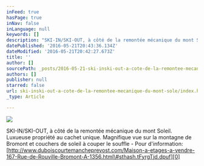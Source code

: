 ```yaml
---
inFeed: true
hasPage: true
inNav: false
inLanguage: null
keywords: []
description: "SKI-IN/SKI-OUT, à côté de la remontée mécanique du mont Soleil. Luxueuse propriété au cachet unique. Magnifique vue sur la montagne de Bromont et couchers de soleil à couper le souffle - Pour d'information: http://www.duboiscourtemancheprevost.com/Maison-a-etages-a-vendre-167-Rue-de-Rouville-Bromont-A-1356.html#sthash.tFyrgTjd.dpuf"
datePublished: '2016-05-21T20:43:36.134Z'
dateModified: '2016-05-21T20:42:27.673Z'
title: ''
author: []
sourcePath: _posts/2016-05-21-ski-inski-out-a-cote-de-la-remontee-mecanique-du-mont-sole.md
authors: []
publisher: null
starred: false
url: ski-inski-out-a-cote-de-la-remontee-mecanique-du-mont-sole/index.html
_type: Article

---
```

![](https://the-grid-user-content.s3-us-west-2.amazonaws.com/a5ca8a8e-f05c-43b0-b2fd-39a6a4b49dcf.jpg)

SKI-IN/SKI-OUT, à côté de la remontée mécanique du mont Soleil. Luxueuse propriété au cachet unique. Magnifique vue sur la montagne de Bromont et couchers de soleil à couper le souffle - Pour d'information: [http://www.duboiscourtemancheprevost.com/Maison-a-etages-a-vendre-167-Rue-de-Rouville-Bromont-A-1356.html\#sthash.tFyrgTjd.dpuf][0]

[0]: duboiscourtemancheprevost